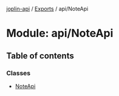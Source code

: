 [joplin-api](../README.md) / [Exports](../modules.md) / api/NoteApi

# Module: api/NoteApi

## Table of contents

### Classes

- [NoteApi](../classes/api_NoteApi.NoteApi.md)
